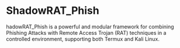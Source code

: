 # ShadowRAT_Phish
hadowRAT_Phish is a powerful and modular framework for combining Phishing Attacks with Remote Access Trojan (RAT) techniques in a controlled environment, supporting both Termux and Kali Linux.
